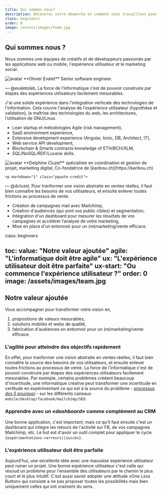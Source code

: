 ```yaml
---
title: Qui sommes nous?
description: Découvrez notre démarche et comment nous travaillons pour résoudre des problèmes à l'aide de solutions web et mobiles
class: beginners
order: 0
image: /assets/images/team.jpg
---
```


## Qui sommes nous ?

Nous sommes une équipes de créatifs et de développeurs passionés par les applications web ou mobile, l'expérience utilisateur et le marketing social. 

<aside markdown="1" class="pquote ">
  <img src="//ucarecdn.com/e79f59da-1081-4c89-a00f-b2499aaf0afa/-/resize/200x/oli.jpg" class="pquote-avatar" alt="avatar">
  **Olivier Evalet** Senior software engineer.
  
  <p markdown="1" class="pquote-credit">
— @evaletolab, La force de l’informatique c’est de pouvoir construire par étapes des expériences utilisateurs facilement mesurables.
  </p>
</aside>
  
J'ai une solide expérience dans l'intégration verticale des technologies de l'information. Cela couvre l'analyse de l'expérience utilisateur (hypothèse et validation), la maîtrise des technologies du web, les architectures, l’utilisation de GNU/Linux.

* Lean startup et métodologies Agile (risk management),
* SaaS environment experience,
* Extensive development experience (Angular, Ionic, DB, Architect, IT),
* Web service API development,
* Blockchain & Smarts contracts knowledge of ETH/BCH/XLM,
* SQL/NoSQL/RDF/Lucene skills.

  
<aside markdown="1" class="pquote ">
  <img src="https://ucarecdn.com/5b03bb17-e6e5-453c-9152-e92c8c9053ca/-/resize/200x/delp.jpg" class="pquote-avatar" alt="avatar">
  **Delphine Cluzel** spécialiste en coordination et gestion de projet, marketing digital, Co-fondatrice de [karibou.ch](https://karibou.ch)  
  
    <p markdown="1" class="pquote-credit">
— @dcluzel, Pour tranformer une vision abstraite en ventes réelles, il faut bien connaître les besoins de vos utilisateurs, et ensuite enlever toutes frictions au processus de vente.
  </p>
</aside>
  
  * Création de campagnes mail avec Mailchimp,
  * Création d'audiences (qui sont vos public cibles) et segmentation,
  * Intégration d'un dashboard pour mesurer les résultats de vos campagnes et accélérer l’analyse de votre marketing,
  * Mise en place d'un entonnoir pour un (re)marketing/vente efficace. 

class: beginners

toc:
  value: "Notre valeur ajoutée"
  agile: "L'informatique doit être agile"
  ux: "L'expérience utilisateur doit être parfaite"
  ux-start: "Ou commence l'expérience utilisateur ?"
order: 0
image: /assets/images/team.jpg
---

## Notre valeur ajoutée
Vous accompagner pour transformer votre vision en, 
1. propositions de valeurs mesurables, 
2. solutions mobiles et webs de qualité, 
3. fabrication d'audiences en entonnoir pour un (re)marketing/vente efficace. 

### L'agilité pour atteindre des objectifs rapidement
En effet, pour tranformer une vision abstraite en ventes réelles, il faut bien connaître la source des besoins de vos utilisateurs, et ensuite enlever toutes frictions au processus de vente. La force de l'informatique c'est de pouvoir construire par étapes des expériences utilisateurs facilement mesurables. Par exemple, certains problèmes crééent beaucoup d'incertitude, une informatique créative peut transformer une incertitude en certitude en expérimentant ce qui est à la source du problème - _[processus des 5 pourquoi](https://fr.wikipedia.org/wiki/Cinq_pourquoi)_ - sur les différents caneaux `mobile/desktop/facebook/mailchimp/SEO`.

### Apprendre avec un _«dashboard»_ comme complément au CRM
Une bonne application, c'est important, mais ce qu'il faut ensuite c'est un dashboard qui intègre les retours de l'activité sur FB, de vos campagnes Mailchimp, etc. Le but est d'avoir un outil complet pour appliquer le cycle `{expérimentations->erreurs||succès}`. 

### L'expérience utilisateur doit être parfaite
Aujourd'hui, une excellente idée avec une mauvaise expérience utilisateur peut ruiner un projet.
Une bonne expérience utilisateur c'est celle qui résoud un problème pour l'ensemble des utilisateurs par le chemin le plus court et le plus intuitif. C'est aussi savoir adopter une attitude «One Less Button» qui consiste a ne pas proposer toutes les possibilités mais bien uniquement celles qui ont vraiment du sens.
